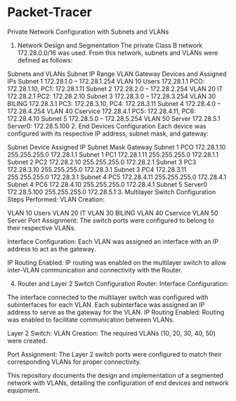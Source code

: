 # Packet-Tracer
Private Network Configuration with Subnets and VLANs
1. Network Design and Segmentation
The private Class B network 172.28.0.0/16 was used.
From this network, subnets and VLANs were defined as follows:

Subnets and VLANs
Subnet	IP Range	VLAN	Gateway	Devices and Assigned IPs
Subnet 1	172.28.1.0 – 172.28.1.254	VLAN 10 Users	172.28.1.1	PCO: 172.28.1.10, PC1: 172.28.1.11
Subnet 2	172.28.2.0 – 172.28.2.254	VLAN 20 IT	172.28.2.1	PC2: 172.28.2.10
Subnet 3	172.28.3.0 – 172.28.3.254	VLAN 30 BILING	172.28.3.1	PC3: 172.28.3.10, PC4: 172.28.3.11
Subnet 4	172.28.4.0 – 172.28.4.254	VLAN 40 Cservice	172.28.4.1	PC5: 172.28.4.11, PC6: 172.28.4.10
Subnet 5	172.28.5.0 – 172.28.5.254	VLAN 50 Server	172.28.5.1	Server0: 172.28.5.100
2. End Devices Configuration
Each device was configured with its respective IP address, subnet mask, and gateway:

Subnet	Device	Assigned IP	Subnet Mask	Gateway
Subnet 1	PCO	172.28.1.10	255.255.255.0	172.28.1.1
Subnet 1	PC1	172.28.1.11	255.255.255.0	172.28.1.1
Subnet 2	PC2	172.28.2.10	255.255.255.0	172.28.2.1
Subnet 3	PC3	172.28.3.10	255.255.255.0	172.28.3.1
Subnet 3	PC4	172.28.3.11	255.255.255.0	172.28.3.1
Subnet 4	PC5	172.28.4.11	255.255.255.0	172.28.4.1
Subnet 4	PC6	172.28.4.10	255.255.255.0	172.28.4.1
Subnet 5	Server0	172.28.5.100	255.255.255.0	172.28.5.1
3. Multilayer Switch Configuration
Steps Performed:
VLAN Creation:

VLAN 10 Users
VLAN 20 IT
VLAN 30 BILING
VLAN 40 Cservice
VLAN 50 Server
Port Assignment:
The switch ports were configured to belong to their respective VLANs.

Interface Configuration:
Each VLAN was assigned an interface with an IP address to act as the gateway.

IP Routing Enabled:
IP routing was enabled on the multilayer switch to allow inter-VLAN communication and connectivity with the Router.

4. Router and Layer 2 Switch Configuration
Router:
Interface Configuration:

The interface connected to the multilayer switch was configured with subinterfaces for each VLAN.
Each subinterface was assigned an IP address to serve as the gateway for the VLAN.
IP Routing Enabled:
Routing was enabled to facilitate communication between VLANs.

Layer 2 Switch:
VLAN Creation: The required VLANs (10, 20, 30, 40, 50) were created.

Port Assignment: The Layer 2 switch ports were configured to match their corresponding VLANs for proper connectivity.

This repository documents the design and implementation of a segmented network with VLANs, detailing the configuration of end devices and network equipment.







